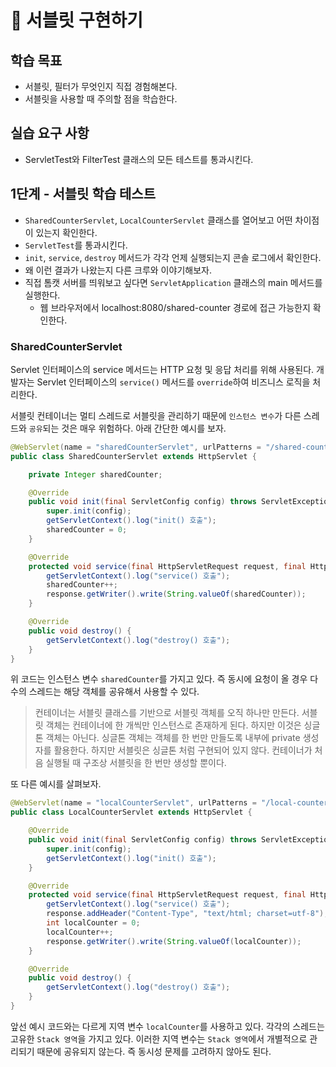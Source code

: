 # 📖 서블릿 구현하기

## 학습 목표

 * 서블릿, 필터가 무엇인지 직접 경험해본다.
 * 서블릿을 사용할 때 주의할 점을 학습한다.

## 실습 요구 사항

 * ServletTest와 FilterTest 클래스의 모든 테스트를 통과시킨다.

## 1단계 - 서블릿 학습 테스트

 * `SharedCounterServlet`, `LocalCounterServlet` 클래스를 열어보고 어떤 차이점이 있는지 확인한다.
 * `ServletTest`를 통과시킨다.
 * `init`, `service`, `destroy` 메서드가 각각 언제 실행되는지 콘솔 로그에서 확인한다.
 * 왜 이런 결과가 나왔는지 다른 크루와 이야기해보자.
 * 직접 톰캣 서버를 띄워보고 싶다면 `ServletApplication` 클래스의 main 메서드를 실행한다.
   * 웹 브라우저에서 localhost:8080/shared-counter 경로에 접근 가능한지 확인한다.

### SharedCounterServlet

Servlet 인터페이스의 service 메서드는 HTTP 요청 및 응답 처리를 위해 사용된다. 
개발자는 Servlet 인터페이스의 `service()` 메서드를 `override`하여 비즈니스 로직을 처리한다. 

서블릿 컨테이너는 멀티 스레드로 서블릿을 관리하기 때문에 `인스턴스 변수`가 다른 스레드와 `공유`되는 것은 매우 위험하다. 아래 간단한 예시를 보자.

```java
@WebServlet(name = "sharedCounterServlet", urlPatterns = "/shared-counter")
public class SharedCounterServlet extends HttpServlet {

    private Integer sharedCounter;

    @Override
    public void init(final ServletConfig config) throws ServletException {
        super.init(config);
        getServletContext().log("init() 호출");
        sharedCounter = 0;
    }

    @Override
    protected void service(final HttpServletRequest request, final HttpServletResponse response) throws IOException {
        getServletContext().log("service() 호출");
        sharedCounter++;
        response.getWriter().write(String.valueOf(sharedCounter));
    }

    @Override
    public void destroy() {
        getServletContext().log("destroy() 호출");
    }
}
```

위 코드는 인스턴스 변수 `sharedCounter`를 가지고 있다. 즉 동시에 요청이 올 경우 다수의 스레드는 해당 객체를 공유해서 사용할 수 있다.

> 컨테이너는 서블릿 클래스를 기반으로 서블릿 객체를 오직 하나만 만든다. 서블릿 객체는 컨테이너에 한 개씩만 인스턴스로 존재하게 된다.
> 하지만 이것은 싱글톤 객체는 아닌다. 싱글톤 객체는 객체를 한 번만 만들도록 내부에 private 생성자를 활용한다. 
> 하지만 서블릿은 싱글톤 처럼 구현되어 있지 않다. 컨테이너가 처음 실행될 때 구조상 서블릿을 한 번만 생성할 뿐이다.

또 다른 예시를 살펴보자.

```java
@WebServlet(name = "localCounterServlet", urlPatterns = "/local-counter")
public class LocalCounterServlet extends HttpServlet {

    @Override
    public void init(final ServletConfig config) throws ServletException {
        super.init(config);
        getServletContext().log("init() 호출");
    }

    @Override
    protected void service(final HttpServletRequest request, final HttpServletResponse response) throws IOException {
        getServletContext().log("service() 호출");
        response.addHeader("Content-Type", "text/html; charset=utf-8");
        int localCounter = 0;
        localCounter++;
        response.getWriter().write(String.valueOf(localCounter));
    }

    @Override
    public void destroy() {
        getServletContext().log("destroy() 호출");
    }
}
```

앞선 예시 코드와는 다르게 지역 변수 `localCounter`를 사용하고 있다. 각각의 스레드는 고유한 `Stack 영역`을 가지고 있다.
이러한 지역 변수는 `Stack 영역`에서 개별적으로 관리되기 때문에 공유되지 않는다. 즉 동시성 문제를 고려하지 않아도 된다.

